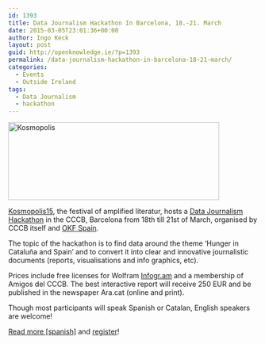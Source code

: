 ```yaml
---
id: 1393
title: Data Journalism Hackathon In Barcelona, 18.-21. March
date: 2015-03-05T23:01:36+00:00
author: Ingo Keck
layout: post
guid: http://openknowledge.ie/?p=1393
permalink: /data-journalism-hackathon-in-barcelona-18-21-march/
categories:
  - Events
  - Outside Ireland
tags:
  - Data Journalism
  - hackathon
---
```

[<img class="alignnone wp-image-1394" src="/wp-content/uploads/2015/03/B-7WOTRWkAE3cEh.jpg-large-300x111.jpeg" alt="Kosmopolis" width="425" height="157" srcset="wp-content/uploads/2015/03/B-7WOTRWkAE3cEh.jpg-large-300x111.jpeg 300w, https://openknowledge.ie/wp-content/uploads/2015/03/B-7WOTRWkAE3cEh.jpg-large.jpeg 850w" sizes="(max-width: 425px) 100vw, 425px" />](http://kosmopolis.cccb.org/en/el-festival/presentacio-k15/)

[Kosmopolis15](http://kosmopolis.cccb.org/en/el-festival/presentacio-k15/), the festival of amplified literatur, hosts a [Data Journalism Hackathon](https://karmapeiro.wordpress.com/2015/03/03/hackathon-de-periodismo-de-datos-en-el-k15-periodismodatos-okfn-es/) in the CCCB, Barcelona from 18th till 21st of March, organised by CCCB itself and [OKF Spain](http://okfn.es).

The topic of the hackathon is to find data around the theme &#8216;Hunger in Cataluña and Spain&#8217; and to convert it into clear and innovative journalistic documents (reports, visualisations and info graphics, etc).

Prices include free licenses for Wolfram [Infogr.am](https://infogr.am) and a membership of Amigos del CCCB. The best interactive report will receive 250 EUR and be published in the newspaper Ara.cat (online and print).

Though most participants will speak Spanish or Catalan, English speakers are welcome!

[Read more [spanish]](https://karmapeiro.wordpress.com/2015/03/03/hackathon-de-periodismo-de-datos-en-el-k15-periodismodatos-okfn-es/) and [register](https://docs.google.com/forms/d/1aVlZOtX7huie2G-qL-RUjgHEXVSfqiVk7_ecz4rfcyw/viewform?c=0&w=1)!